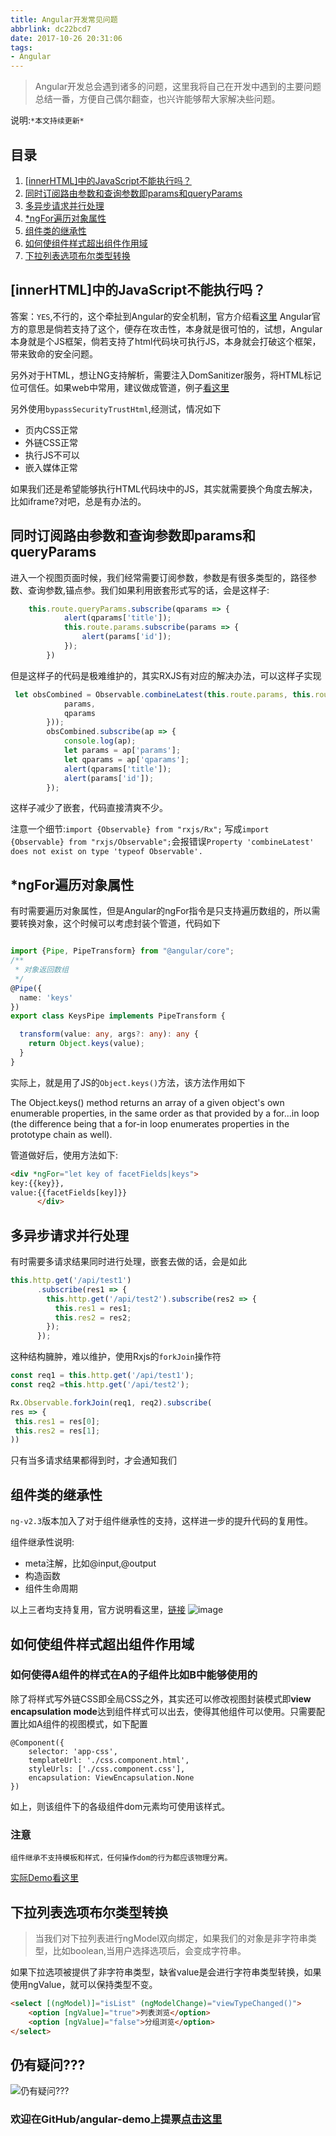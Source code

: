 ```yaml
---
title: Angular开发常见问题
abbrlink: dc22bcd7
date: 2017-10-26 20:31:06
tags:
- Angular
---
```

> Angular开发总会遇到诸多的问题，这里我将自己在开发中遇到的主要问题总结一番，方便自己偶尔翻查，也兴许能够帮大家解决些问题。

说明:`*本文持续更新*`

## 目录

1. [[innerHTML]中的JavaScript不能执行吗？](#[innerHTML]中的JavaScript不能执行吗？)
2. [同时订阅路由参数和查询参数即params和queryParams](#同时订阅路由参数和查询参数即params和queryParams)
3. [多异步请求并行处理](#多异步请求并行处理)
4. [*ngFor遍历对象属性](#*ngFor遍历对象属性)
5. [组件类的继承性](#组件类的继承性)
6. [如何使组件样式超出组件作用域](#如何使组件样式超出组件作用域)
7. [下拉列表选项布尔类型转换](#下拉列表选项布尔类型转换)

## [innerHTML]中的JavaScript不能执行吗？

答案：`YES`,不行的，这个牵扯到Angular的安全机制，官方介绍看[这里](https://angular.io/guide/security)
Angular官方的意思是倘若支持了这个，便存在攻击性，本身就是很可怕的，试想，Angular本身就是个JS框架，倘若支持了html代码块可执行JS，本身就会打破这个框架，带来致命的安全问题。

另外对于HTML，想让NG支持解析，需要注入DomSanitizer服务，将HTML标记位可信任。如果web中常用，建议做成管道，例子[看这里](https://github.com/alanhg/angular-demo/blob/master/src/app/security/safe.pipe.ts)

另外使用`bypassSecurityTrustHtml`,经测试，情况如下

+  页内CSS正常
+  外链CSS正常
+  执行JS不可以
+  嵌入媒体正常

如果我们还是希望能够执行HTML代码块中的JS，其实就需要换个角度去解决，比如iframe?对吧，总是有办法的。

## 同时订阅路由参数和查询参数即params和queryParams

进入一个视图页面时候，我们经常需要订阅参数，参数是有很多类型的，路径参数、查询参数,锚点参。我们如果利用嵌套形式写的话，会是这样子:
```typescript
    this.route.queryParams.subscribe(qparams => {
            alert(qparams['title']);
            this.route.params.subscribe(params => {
                alert(params['id']);
            });
        })
```

但是这样子的代码是极难维护的，其实RXJS有对应的解决办法，可以这样子实现

```typescript
 let obsCombined = Observable.combineLatest(this.route.params, this.route.queryParams, (params, qparams) => ({
            params,
            qparams
        }));
        obsCombined.subscribe(ap => {
            console.log(ap);
            let params = ap['params'];
            let qparams = ap['qparams'];
            alert(qparams['title']);
            alert(params['id']);
        });
```
这样子减少了嵌套，代码直接清爽不少。

注意一个细节:`import {Observable} from "rxjs/Rx";`
写成`import {Observable} from "rxjs/Observable";`会报错误`Property 'combineLatest' does not exist on type 'typeof Observable'.`

## *ngFor遍历对象属性
有时需要遍历对象属性，但是Angular的ngFor指令是只支持遍历数组的，所以需要转换对象，这个时候可以考虑封装个管道，代码如下
```typescript

import {Pipe, PipeTransform} from "@angular/core";
/**
 * 对象返回数组
 */
@Pipe({
  name: 'keys'
})
export class KeysPipe implements PipeTransform {

  transform(value: any, args?: any): any {
    return Object.keys(value);
  }
}

```
实际上，就是用了JS的`Object.keys()`方法，该方法作用如下
> 
The Object.keys() method returns an array of a given object's own enumerable properties, in the same order as that provided by a for...in loop (the difference being that a for-in loop enumerates properties in the prototype chain as well).

管道做好后，使用方法如下:
```html
<div *ngFor="let key of facetFields|keys">
key:{{key}},
value:{{facetFields[key]}}
      </div>
```

## 多异步请求并行处理
有时需要多请求结果同时进行处理，嵌套去做的话，会是如此
```typescript
this.http.get('/api/test1')
      .subscribe(res1 => {
        this.http.get('/api/test2').subscribe(res2 => {
          this.res1 = res1;
          this.res2 = res2;
        });
      });
```
这种结构臃肿，难以维护，使用Rxjs的`forkJoin`操作符
```typescript
const req1 = this.http.get('/api/test1');
const req2 =this.http.get('/api/test2');

Rx.Observable.forkJoin(req1, req2).subscribe(
res => {
 this.res1 = res[0];
 this.res2 = res[1];
)) 

```
只有当多请求结果都得到时，才会通知我们

## 组件类的继承性
`ng-v2.3`版本加入了对于组件继承性的支持，这样进一步的提升代码的复用性。

组件继承性说明:
+ meta注解，比如@input,@output
+ 构造函数
+ 组件生命周期

以上三者均支持复用，官方说明看这里，[链接](https://github.com/angular/angular/commit/f5c8e09)
![image](https://user-images.githubusercontent.com/9245110/32786687-9d9776ee-c98f-11e7-972e-79e47e713e9f.png)

## 如何使组件样式超出组件作用域

### 如何使得A组件的样式在A的子组件比如B中能够使用的

除了将样式写外链CSS即全局CSS之外，其实还可以修改视图封装模式即**view encapsulation mode**达到组件样式可以出去，使得其他组件可以使用。只需要配置比如A组件的视图模式，如下配置
```
@Component({
    selector: 'app-css',
    templateUrl: './css.component.html',
    styleUrls: ['./css.component.css'],
    encapsulation: ViewEncapsulation.None
})
```

如上，则该组件下的各级组件dom元素均可使用该样式。


### 注意

`组件继承不支持模板和样式，任何操作dom的行为都应该物理分离。`

[实际Demo看这里](https://github.com/alanhg/angular-demo/issues/10)

## 下拉列表选项布尔类型转换

> 当我们对下拉列表进行ngModel双向绑定，如果我们的对象是非字符串类型，比如boolean,当用户选择选项后，会变成字符串。

如果下拉选项被提供了非字符串类型，缺省value是会进行字符串类型转换，如果使用ngValue，就可以保持类型不变。

```html
<select [(ngModel)]="isList" (ngModelChange)="viewTypeChanged()">
    <option [ngValue]="true">列表浏览</option>
    <option [ngValue]="false">分组浏览</option>
</select>
```

## 仍有疑问???

![仍有疑问???](http://or0g12e5e.bkt.clouddn.com/blog/2017-10-26-question_72px_1094871_easyicon.net.png)

### 欢迎在GitHub/angular-demo上提票[点击这里](https://github.com/alanhg/angular-demo/issues)